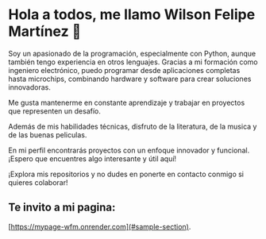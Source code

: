 # **Hola a todos, me llamo Wilson Felipe Martínez 👋**

Soy un apasionado de la programación, especialmente con Python, aunque también tengo experiencia en otros lenguajes. Gracias a mi formación como ingeniero electrónico, puedo programar desde aplicaciones completas hasta microchips, combinando hardware y software para crear soluciones innovadoras.

Me gusta mantenerme en constante aprendizaje y trabajar en proyectos que representen un desafío.

Además de mis habilidades técnicas, disfruto de la literatura, de la musica y de las buenas peliculas.


En mi perfil encontrarás proyectos con un enfoque innovador y funcional. ¡Espero que encuentres algo interesante y útil aquí!

¡Explora mis repositorios y no dudes en ponerte en contacto conmigo si quieres colaborar!

## Te invito a mi pagina:
[https://mypage-wfm.onrender.com](#sample-section).

